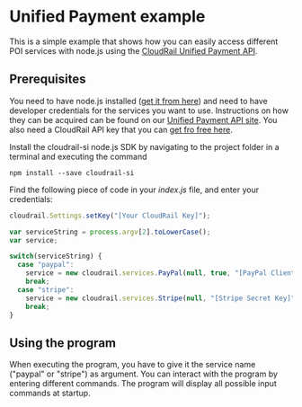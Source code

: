 # Unified Payment example

This is a simple example that shows how you can easily access different POI services with node.js using the [CloudRail Unified Payment API](https://cloudrail.com/integrations/interfaces/Payment;platformId=Nodejs).

## Prerequisites

You need to have node.js installed ([get it from here](http://nodejs.org/)) and need to have developer credentials for the services you want to use. Instructions on how they can be acquired can be found on our [Unified Payment API site](https://cloudrail.com/integrations/interfaces/Payment;platformId=Nodejs). You also need a CloudRail API key that you can [get fro free here](https://cloudrail.com/signup).

Install the cloudrail-si node.js SDK by navigating to the project folder in a terminal and executing the command

```
npm install --save cloudrail-si
```

Find the following piece of code in your *index.js* file, and enter your credentials:

```javascript
cloudrail.Settings.setKey("[Your CloudRail Key]");

var serviceString = process.argv[2].toLowerCase();
var service;

switch(serviceString) {
  case "paypal":
    service = new cloudrail.services.PayPal(null, true, "[PayPal Client Identifier]", "[PayPal Client Secret]");
    break;
  case "stripe":
    service = new cloudrail.services.Stripe(null, "[Stripe Secret Key]");
    break;
}
```

## Using the program

When executing the program, you have to give it the service name ("paypal" or "stripe") as argument.
You can interact with the program by entering different commands. The program will display all possible input commands at startup.